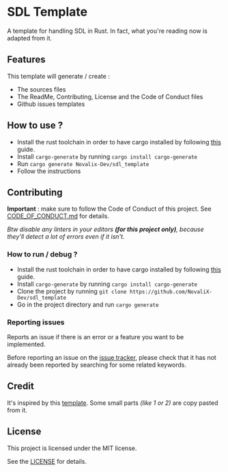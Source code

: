 # SDL Template
A template for handling SDL in Rust.
In fact, what you're reading now is adapted from it.

## Features
This template will generate / create :
* The sources files
* The ReadMe, Contributing, License and the Code of Conduct files
* Github issues templates

## How to use ?

* Install the rust toolchain in order to have cargo installed by following
  [this](https://www.rust-lang.org/tools/install) guide.
* Install `cargo-generate` by running `cargo install cargo-generate`
* Run `cargo generate Novalix-Dev/sdl_template`
* Follow the instructions

## Contributing

**Important** : make sure to follow the Code of Conduct of this project. See [CODE_OF_CONDUCT.md](CODE_OF_CONDUCT.md) for details.

*Btw disable any linters in your editors **(for this project only)**, because they'll detect a lot of errors even if it isn't.*

### How to run / debug ?

* Install the rust toolchain in order to have cargo installed by following
  [this](https://www.rust-lang.org/tools/install) guide.
* Install `cargo-generate` by running `cargo install cargo-generate`
* Clone the project by running `git clone https://github.com/NovaliX-Dev/sdl_template`
* Go in the project directory and run `cargo generate`

### Reporting issues

Reports an issue if there is an error or a feature you want to be implemented.

Before reporting an issue on the
[issue tracker](https://github.com/NovaliX-Dev/sdl_template/issues),
please check that it has not already been reported by searching for some related
keywords.

## Credit
It's inspired by this [template](https://github.com/rust-github/template). Some small parts *(like 1 or 2)* are copy pasted from it.

## License
This project is licensed under the MIT license.

See the [LICENSE](LICENSE) for details.